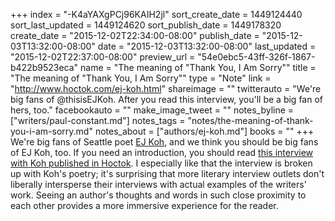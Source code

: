 +++
index = "-K4aYAXgPCj96KAIH2jl"
sort_create_date = 1449124440
sort_last_updated = 1449124620
sort_publish_date = 1449178320
create_date = "2015-12-02T22:34:00-08:00"
publish_date = "2015-12-03T13:32:00-08:00"
date = "2015-12-03T13:32:00-08:00"
last_updated = "2015-12-02T22:37:00-08:00"
preview_url = "54e0ebc5-43ff-326f-1867-b422b9523eca"
name = "The meaning of \"Thank You, I Am Sorry\""
title = "The meaning of \"Thank You, I Am Sorry\""
type = "Note"
link = "http://www.hoctok.com/ej-koh.html"
shareimage = ""
twitterauto = "We're big fans of @thisisEJKoh. After you read this interview, you'll be a big fan of hers, too."
facebookauto = ""
make_image_tweet = ""
notes_byline = ["writers/paul-constant.md"]
notes_tags = "notes/the-meaning-of-thank-you-i-am-sorry.md"
notes_about = ["authors/ej-koh.md"]
books = ""
+++
We're big fans of Seattle poet [EJ Koh](http://seattlereviewofbooks.com/notes/2015/10/06/korean-war/), and we think you should be big fans of EJ Koh, too. If you need an introduction, you should read [this interview with Koh published in Hoctok](http://www.hoctok.com/ej-koh.html). I especially like that the interview is broken up with Koh's poetry; it's surprising that more literary interview outlets don't liberally intersperse their interviews with actual examples of the writers' work. Seeing an author's thoughts and words in such close proximity to each other provides a more immersive experience for the reader.